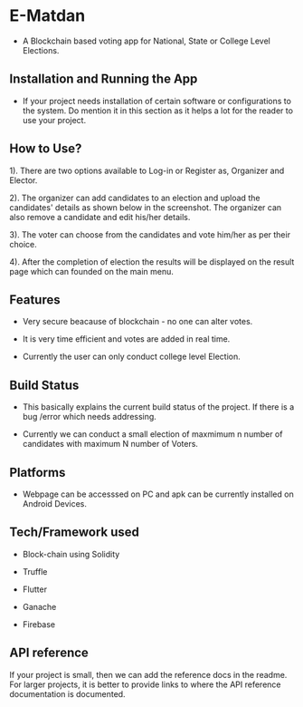 # E-Matdan

- A Blockchain based voting app for National, State or College Level Elections.

## Installation and Running the App

- If your project needs installation of certain software or configurations to the system. Do mention it in this section as it helps a lot for the reader to use your project.

## How to Use?

1). There are two options available to Log-in or Register as, Organizer and Elector.

2). The organizer can add candidates to an election and upload the candidates' details as shown below in the screenshot. The organizer can also remove a candidate and edit his/her details.

3). The voter can choose from the candidates and vote him/her as per their choice.

4). After the completion of election the results will be displayed on the result page which can founded on the main menu.

## Features

- Very secure beacause of blockchain - no one can alter votes.

- It is very time efficient and votes are added in real time.

- Currently the user can only conduct college level Election.

## Build Status

- This basically explains the current build status of the project. If there is a bug /error which needs addressing.

- Currently we can conduct a small election of maxmimum n number of candidates with maximum N number of Voters.

## Platforms

- Webpage can be accesssed on PC and apk can be currently installed on Android Devices.

## Tech/Framework used

- Block-chain using Solidity

- Truffle

- Flutter

- Ganache

- Firebase

## API reference

If your project is small, then we can add the reference docs in the readme. For larger projects, it is better to provide links to where the API reference documentation is documented.
